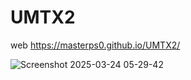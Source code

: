 # UMTX2

web 
https://masterps0.github.io/UMTX2/


![Screenshot 2025-03-24 05-29-42](https://github.com/user-attachments/assets/c848914a-8177-44fe-92bc-dfb8cd06b634)

